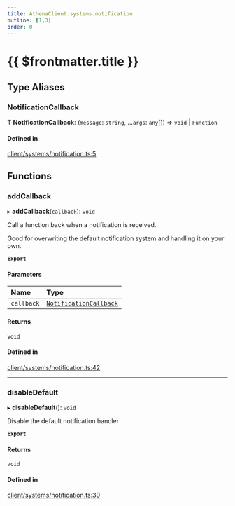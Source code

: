```yaml
---
title: AthenaClient.systems.notification
outline: [1,3]
order: 0
---
```


# {{ $frontmatter.title }}


## Type Aliases

### NotificationCallback

Ƭ **NotificationCallback**: (`message`: `string`, ...`args`: `any`[]) => `void` \| `Function`

#### Defined in

[client/systems/notification.ts:5](https://github.com/Stuyk/altv-athena/blob/552012ca4/src/core/client/systems/notification.ts#L5)

## Functions

### addCallback

▸ **addCallback**(`callback`): `void`

Call a function back when a notification is received.

Good for overwriting the default notification system and handling it on your own.

**`Export`**

#### Parameters

| Name | Type |
| :------ | :------ |
| `callback` | [`NotificationCallback`](client_systems_notification.md#NotificationCallback) |

#### Returns

`void`

#### Defined in

[client/systems/notification.ts:42](https://github.com/Stuyk/altv-athena/blob/552012ca4/src/core/client/systems/notification.ts#L42)

___

### disableDefault

▸ **disableDefault**(): `void`

Disable the default notification handler

**`Export`**

#### Returns

`void`

#### Defined in

[client/systems/notification.ts:30](https://github.com/Stuyk/altv-athena/blob/552012ca4/src/core/client/systems/notification.ts#L30)
